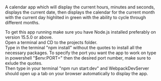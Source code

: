A calendar app which will display the current hours, minutes and seconds, displays the current date, then displays the calendar for the current month with the current day highlited in green with the ability to cycle through different months.  

To get this app running make sure you have Node.js installed preferably on version 15.5.0 or above.  
Open a terminal and CD to the projects folder.  
Type in the terminal "npm install" without the quotes to install all the necessary packages.
To specify the port you want the app to work on type in powershell "$env:PORT=" then the desired port number, make sure to exlude the quotes.  
Then type in your terminal "npm run start:dev" and WebpackDevServer should open up a tab on your browser automatically to display the app.  
